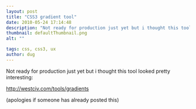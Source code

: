 ```yaml
---
layout: post
title: "CSS3 gradient tool"
date: 2010-05-24 17:14:48
description: "Not ready for production just yet but i thought this tool looked pretty interesting --  http -- //westciv.com/tools/gradients (apologies if someone has already posted this)&#8230;"
thumbnail: defaultThumbnail.png
alt: ""

tags: css, css3, ux
author: dug
---
```


<p>Not ready for production just yet but i thought this tool looked pretty interesting:</p>

<p><a href="http://westciv.com/tools/gradients/index.html">http://westciv.com/tools/gradients</a></p>

<p>(apologies if someone has already posted this)</p>
